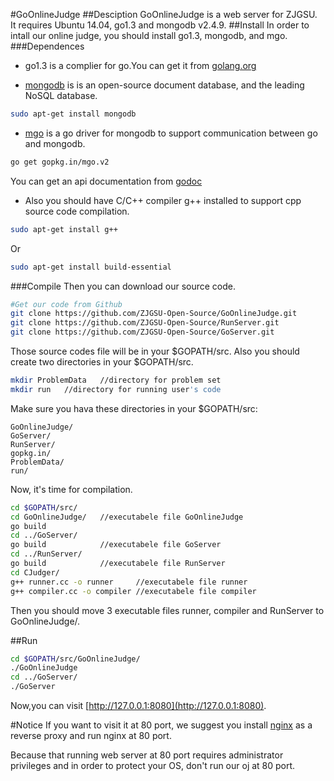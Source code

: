 #GoOnlineJudge
##Desciption
GoOnlineJudge is a web server for ZJGSU.  
It requires Ubuntu 14.04, go1.3 and mongodb v2.4.9.
##Install
In order to intall our online judge, you should install go1.3, mongodb, and mgo.
###Dependences
+ go1.3 is a complier for go.You can get it from [golang.org](http://golang.org)

+ [mongodb](http://www.mongodb.org/) is is an open-source document database, and the leading NoSQL database.  
```bash
sudo apt-get install mongodb
```

+ [mgo](http://gopkg.in/mgo.v2) is a go driver for mongodb to support communication between go and mongodb. 
```bash
go get gopkg.in/mgo.v2
```
You can get an api documentation from [godoc](http://godoc.org/gopkg.in/mgo.v2)

+ Also you should have C/C++ compiler g++ installed to support cpp source code compilation.
```bash
sudo apt-get install g++
```
Or
```bash
sudo apt-get install build-essential
```

###Compile
Then you can download our source code.
```bash
#Get our code from Github
git clone https://github.com/ZJGSU-Open-Source/GoOnlineJudge.git
git clone https://github.com/ZJGSU-Open-Source/RunServer.git
git clone https://github.com/ZJGSU-Open-Source/GoServer.git
```
Those source codes file will be in your $GOPATH/src. Also you should create two directories in your $GOPATH/src.
```bash
mkdir ProblemData	//directory for problem set
mkdir run	//directory for running user's code
```
Make sure you hava these directories in your $GOPATH/src:

	GoOnlineJudge/
	GoServer/
	RunServer/
	gopkg.in/
	ProblemData/
	run/

Now, it's time for compilation.
```bash
cd $GOPATH/src/
cd GoOnlineJudge/	//executabele file GoOnlineJudge
go build
cd ../GoServer/
go build			//executabele file GoServer
cd ../RunServer/
go build			//executabele file RunServer
cd CJudger/
g++ runner.cc -o runner 	//executabele file runner
g++ compiler.cc -o compiler //executabele file compiler
```
Then you should move 3 executable files runner, compiler and RunServer to GoOnlineJudge/.

##Run
```bash
cd $GOPATH/src/GoOnlineJudge/
./GoOnlineJudge
cd ../GoServer/
./GoServer
```
Now,you can visit [http://127.0.0.1:8080](http://127.0.0.1:8080).

#Notice
If you want to visit it at 80 port, we suggest you install [nginx](http://nginx.org/) as a reverse proxy and run nginx at 80 port. 

Because that running web server at 80 port requires administrator privileges and in order to protect your OS, don't run our oj at 80 port.